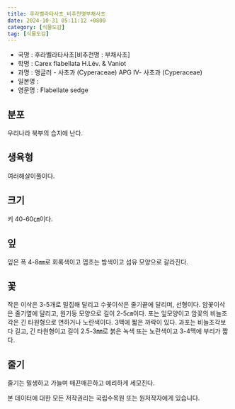 ```yaml
---
title: 후라벨라타사초_비추천명부채사초
date: 2024-10-31 05:11:12 +0800
category: [식물도감]
tag: [식물도감]
---
```




- 국명 : 후라벨라타사초[비추천명 : 부채사초]
- 학명 : Carex flabellata H.Lév. & Vaniot
- 과명 : 앵글러 - 사초과 (Cyperaceae) APG Ⅳ- 사초과 (Cyperaceae)
- 일본명 : 
- 영문명 : Flabellate sedge


## 분포
우리나라 북부의 습지에 난다.
## 생육형
여러해살이풀이다.
## 크기
키 40-60㎝이다.
## 잎
잎은 폭 4-8㎜로 회록색이고 엽초는 밤색이고 섬유 모양으로 갈라진다.
## 꽃
작은 이삭은 3-5개로 밀집해 달리고 수꽃이삭은 줄기끝에 달리며, 선형이다. 암꽃이삭은 줄기옆에 달리고, 원기둥 모양으로 길이 2-5㎝이다. 포는 잎모양이고 암꽃의 비늘조각은 긴 타원형으로 연하거나 노란색이다. 3맥에 짧은 까락이 있다. 과포는 비늘조각보다 길고, 긴 타원형이고 길이 2.5-3㎜로 붉은 녹색 또는 노란색이고 3-4맥에 부리가 짧다.
## 줄기
줄기는 밀생하고 가늘며 매끈매끈하고 예리하게 세모진다.






본 데이터에 대한 모든 저작권리는 국립수목원 또는 원저작자에게 있습니다.
